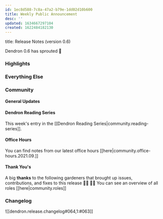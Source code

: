 ```yaml
---
id: 1ec8d588-7c8a-47a2-b79e-1dd02d10b600
title: Weekly Public Announcement
desc: ''
updated: 1634667297104
created: 1622484182130
---
```


<!-- Replace frontmatter title-->
title: Release Notes (version 0.6)

Dendron 0.6 has sprouted  🌱

### Highlights

### Everything Else

### Community

#### General Updates

#### Dendron Reading Series

This week's entry in the [[Dendron Reading Series|community.reading-series]]. 

#### Office Hours

<!-- TODO: update the link -->
You can find notes from our latest office hours [[here|community.office-hours.2021.09.]]

#### Thank You's

A big **thanks** to the following gardeners that brought up issues, contributions, and fixes to this release :man_farmer: :woman_farmer: 
You can see an overview of all roles [[here|community.roles]]

### Changelog
![[dendron.release.changelog#064,1:#063]]